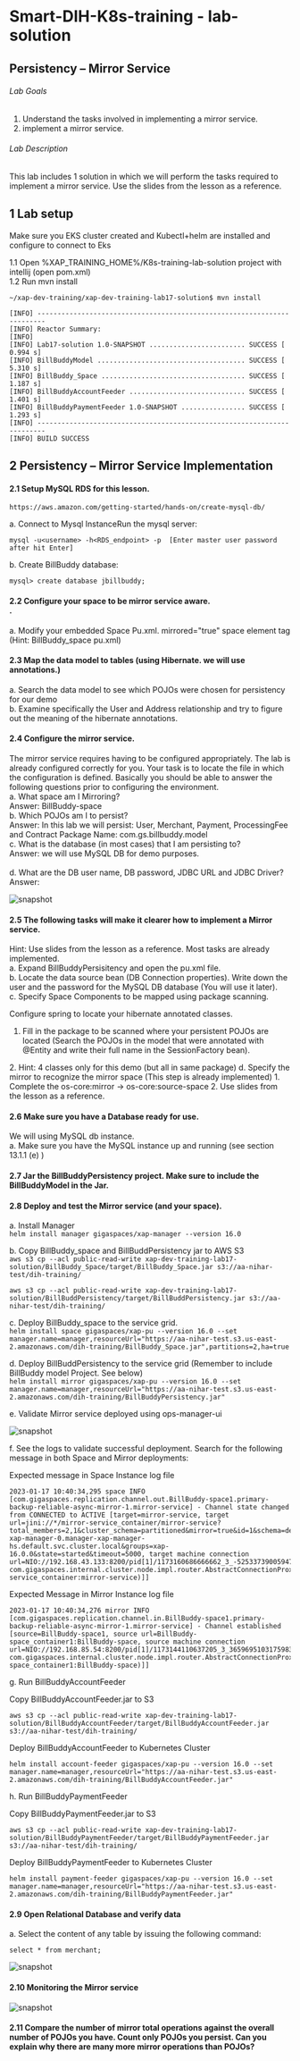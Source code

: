 # Smart-DIH-K8s-training - lab-solution

## 	Persistency – Mirror Service

###### Lab Goals
1.  Understand the tasks involved in implementing a mirror service.
2.  implement a mirror service.
###### Lab Description
This lab includes 1 solution in which we will perform the tasks required to implement a mirror service. 
Use the slides from the lesson as a reference.
## 1 Lab setup
Make sure you EKS cluster created and Kubectl+helm are installed and configure to connect to Eks

1.1 Open %XAP_TRAINING_HOME%/K8s-training-lab-solution project with intellij (open pom.xml)<br>
1.2 Run mvn install

    ~/xap-dev-training/xap-dev-training-lab17-solution$ mvn install
    
    [INFO] ------------------------------------------------------------------------
    [INFO] Reactor Summary:
    [INFO] 
    [INFO] Lab17-solution 1.0-SNAPSHOT ........................ SUCCESS [  0.994 s]
    [INFO] BillBuddyModel ..................................... SUCCESS [  5.310 s]
    [INFO] BillBuddy_Space .................................... SUCCESS [  1.187 s]
    [INFO] BillBuddyAccountFeeder ............................. SUCCESS [  1.401 s]
    [INFO] BillBuddyPaymentFeeder 1.0-SNAPSHOT ................ SUCCESS [  1.293 s]
    [INFO] ------------------------------------------------------------------------
    [INFO] BUILD SUCCESS

    
## 2	Persistency – Mirror Service Implementation
#### 2.1	Setup MySQL RDS for this lesson. <br />

    https://aws.amazon.com/getting-started/hands-on/create-mysql-db/

a.	Connect to Mysql InstanceRun the mysql server: 

    mysql -u<username> -h<RDS_endpoint> -p  [Enter master user password after hit Enter]     
b.	Create BillBuddy database:

    mysql> create database jbillbuddy;


#### 2.2	Configure your space to be mirror service aware. <br />.
a.	Modify your embedded Space Pu.xml. mirrored="true" space element tag (Hint: BillBuddy_space pu.xml) <br />
#### 2.3	Map the data model to tables (using Hibernate. we will use annotations.) <br />
a.	Search the data model to see which POJOs were chosen for persistency for our demo <br />
b.	Examine specifically the User and Address relationship and try to figure out the meaning of the hibernate annotations. <br />
#### 2.4	Configure the mirror service. <br />
The mirror service requires having to be configured appropriately. 
The lab is already configured correctly for you. 
Your task is to locate the file in which the configuration is defined.
Basically you should be able to answer the following questions prior to configuring the environment. <br /> 
a.	What space am I Mirroring? <br />
Answer: BillBuddy-space <br />
b.	Which POJOs am I to persist? <br />
Answer: In this lab we will persist: User, Merchant, Payment, ProcessingFee and Contract
Package Name: com.gs.billbuddy.model <br />
c.	What is the database (in most cases) that I am persisting to? <br /> 
Answer: we will use MySQL DB for demo purposes. <br />		
d.	What are the DB user name, DB password, JDBC URL and JDBC Driver? <br />
Answer: 

![snapshot](Pictures/Picture1.png)

#### 2.5	The following tasks will make it clearer how to implement a Mirror service. <br />
Hint: Use slides from the lesson as a reference. Most tasks are already implemented. <br />
a.	Expand BillBuddyPersisitency and open the pu.xml file. <br />
b.	Locate the data source bean (DB Connection properties). 
Write down the user and the password for the MySQL DB database 
(You will use it later). <br />
c.	Specify Space Components to be mapped using package scanning. 

Configure spring to locate your hibernate annotated classes. <br />
1.	Fill in the package to be scanned where your persistent 
POJOs are located 
(Search the POJOs in the model that were annotated with @Entity and write their full name in the SessionFactory bean). 
<property name="packagesToScan" value="com.gs.billbuddy.model" />
2.	Hint: 4 classes only for this demo (but all in same package)
d.	Specify the mirror to recognize the mirror space (This step is already implemented)
1.	Complete the os-core:mirror -> os-core:source-space
2.	Use slides from the lesson as a reference. <br />

#### 2.6	Make sure you have a Database ready for use.
We will using MySQL db instance. <br />
a.	Make sure you have the MySQL instance up and running (see section 13.1.1 (e) )

#### 2.7	Jar the BillBuddyPersistency project. Make sure to include the BillBuddyModel in the Jar. <br />
#### 2.8	Deploy and test the Mirror service (and your space). <br />
 
a.	Install Manager <br />
    `helm install manager gigaspaces/xap-manager --version 16.0`

b.	Copy BillBuddy_space and  BillBuddPersistency jar to AWS S3<br />
  `aws s3 cp --acl public-read-write xap-dev-training-lab17-solution/BillBuddy_Space/target/BillBuddy_Space.jar s3://aa-nihar-test/dih-training/`
    
   `aws s3 cp --acl public-read-write xap-dev-training-lab17-solution/BillBuddPersistency/target/BillBuddPersistency.jar s3://aa-nihar-test/dih-training/`

c.	Deploy BillBuddy_space to the service grid. <br />
    `helm install space gigaspaces/xap-pu --version 16.0 --set manager.name=manager,resourceUrl="https://aa-nihar-test.s3.us-east-2.amazonaws.com/dih-training/BillBuddy_Space.jar",partitions=2,ha=true`

d.	Deploy BillBuddPersistency to the service grid (Remember to include BillBuddy model Project. See below) <br />
    `helm install mirror gigaspaces/xap-pu --version 16.0 --set manager.name=manager,resourceUrl="https://aa-nihar-test.s3.us-east-2.amazonaws.com/dih-training/BillBuddyPersistency.jar"`

e.	Validate Mirror service deployed using ops-manager-ui <br />

![snapshot](./Pictures/Picture2.png)

f.	See the logs to validate successful deployment.
Search for the following message in both Space and Mirror deployments:

Expected message in Space Instance log file

    2023-01-17 10:40:34,295 space INFO [com.gigaspaces.replication.channel.out.BillBuddy-space1.primary-backup-reliable-async-mirror-1.mirror-service] - Channel state changed from CONNECTED to ACTIVE [target=mirror-service, target url=jini://*/mirror-service_container/mirror-service?total_members=2,1&cluster_schema=partitioned&mirror=true&id=1&schema=default&locators=manager-xap-manager-0.manager-xap-manager-hs.default.svc.cluster.local&groups=xap-16.0.0&state=started&timeout=5000, target machine connection url=NIO://192.168.43.133:8200/pid[1]/1173160686666662_3_-5253373900594734578_details[class com.gigaspaces.internal.cluster.node.impl.router.AbstractConnectionProxyBasedReplicationRouter$ConnectionEndpoint(mirror-service_container:mirror-service)]] 

Expected Message in Mirror Instance log file

    2023-01-17 10:40:34,276 mirror INFO [com.gigaspaces.replication.channel.in.BillBuddy-space1.primary-backup-reliable-async-mirror-1.mirror-service] - Channel established [source=BillBuddy-space1, source url=BillBuddy-space_container1:BillBuddy-space, source machine connection url=NIO://192.168.85.54:8200/pid[1]/1173144110637205_3_3659695103175983350_details[class com.gigaspaces.internal.cluster.node.impl.router.AbstractConnectionProxyBasedReplicationRouter$ConnectionEndpoint(BillBuddy-space_container1:BillBuddy-space)]]

g. Run BillBuddyAccountFeeder <br />
                
 Copy  BillBuddyAccountFeeder.jar to S3
    
    aws s3 cp --acl public-read-write xap-dev-training-lab17-solution/BillBuddyAccountFeeder/target/BillBuddyAccountFeeder.jar s3://aa-nihar-test/dih-training/
 Deploy BillBuddyAccountFeeder to Kubernetes Cluster

    helm install account-feeder gigaspaces/xap-pu --version 16.0 --set manager.name=manager,resourceUrl="https://aa-nihar-test.s3.us-east-2.amazonaws.com/dih-training/BillBuddyAccountFeeder.jar"

h.	Run BillBuddyPaymentFeeder <br />

 Copy  BillBuddyPaymentFeeder.jar to S3

    aws s3 cp --acl public-read-write xap-dev-training-lab17-solution/BillBuddyPaymentFeeder/target/BillBuddyPaymentFeeder.jar s3://aa-nihar-test/dih-training/
 Deploy BillBuddyPaymentFeeder to Kubernetes Cluster

    helm install payment-feeder gigaspaces/xap-pu --version 16.0 --set manager.name=manager,resourceUrl="https://aa-nihar-test.s3.us-east-2.amazonaws.com/dih-training/BillBuddyPaymentFeeder.jar"

#### 2.9 Open Relational Database and verify data <br />
a.	Select the content of any table by issuing the following command:
 
    select * from merchant;

![snapshot](./Pictures/Picture4.png)

#### 2.10	Monitoring the Mirror service

![snapshot](./Pictures/Picture3.png)

#### 2.11	Compare the number of mirror total operations against the overall number of POJOs you have. Count only POJOs you persist. Can you explain why there are many more mirror operations than POJOs?
 


